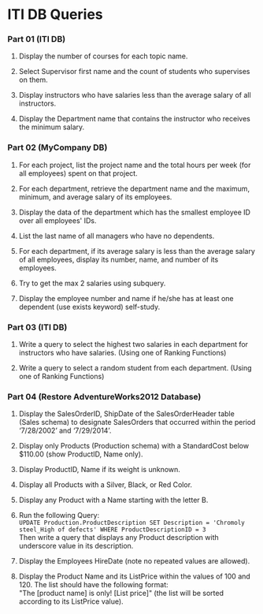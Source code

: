 # ITI DB Queries

### Part 01 (ITI DB)

1. Display the number of courses for each topic name.

2. Select Supervisor first name and the count of students who supervises on them.

3. Display instructors who have salaries less than the average salary of all instructors.

4. Display the Department name that contains the instructor who receives the minimum salary.

### Part 02 (MyCompany DB)

1. For each project, list the project name and the total hours per week (for all employees) spent on that project.

2. For each department, retrieve the department name and the maximum, minimum, and average salary of its employees.

3. Display the data of the department which has the smallest employee ID over all employees' IDs.

4. List the last name of all managers who have no dependents.

5. For each department, if its average salary is less than the average salary of all employees, display its number, name, and number of its employees.

6. Try to get the max 2 salaries using subquery.

7. Display the employee number and name if he/she has at least one dependent (use exists keyword) self-study.

### Part 03 (ITI DB)

1. Write a query to select the highest two salaries in each department for instructors who have salaries. (Using one of Ranking Functions)

2. Write a query to select a random student from each department. (Using one of Ranking Functions)

### Part 04 (Restore AdventureWorks2012 Database)

1. Display the SalesOrderID, ShipDate of the SalesOrderHeader table (Sales schema) to designate SalesOrders that occurred within the period ‘7/28/2002’ and ‘7/29/2014’.

2. Display only Products (Production schema) with a StandardCost below $110.00 (show ProductID, Name only).

3. Display ProductID, Name if its weight is unknown.

4. Display all Products with a Silver, Black, or Red Color.

5. Display any Product with a Name starting with the letter B.

6. Run the following Query:  
   `UPDATE Production.ProductDescription SET Description = 'Chromoly steel_High of defects' WHERE ProductDescriptionID = 3`  
   Then write a query that displays any Product description with underscore value in its description.

7. Display the Employees HireDate (note no repeated values are allowed).

8. Display the Product Name and its ListPrice within the values of 100 and 120. The list should have the following format:  
   "The [product name] is only! [List price]" (the list will be sorted according to its ListPrice value).
